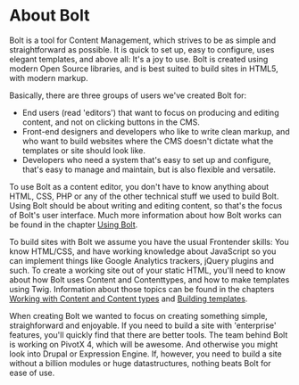 About Bolt 
==========

Bolt is a tool for Content Management, which strives to be as simple and straightforward as possible. It is quick to set up, easy to configure, uses elegant templates, and above all: It's a joy to use. Bolt is created using modern Open Source libraries, and is best suited to build sites in HTML5, with modern markup.

Basically, there are three groups of users we've created Bolt for:

 - End users (read 'editors') that want to focus on producing and editing content, and not on clicking buttons in the CMS. 
 - Front-end designers and developers who like to write clean markup, and who want to build websites where the CMS doesn't dictate what the templates or site should look like.
 - Developers who need a system that's easy to set up and configure, that's easy to manage and maintain, but is also flexible and versatile.

To use Bolt as a content editor, you don't have to know anything about HTML, CSS, PHP or any of the other technical stuff we used to build Bolt. Using Bolt should be about writing and editing content, so that's the focus of Bolt's user interface. Much more information about how Bolt works can be found in the chapter [Using Bolt](/using).

To build sites with Bolt we assume you have the usual Frontender skills: You know HTML/CSS, and have working knowledge about JavaScript so you can implement things like Google Analytics trackers, jQuery plugins and such. To create a working site out of your static HTML, you'll need to know about how Bolt uses Content and Contenttypes, and how to make templates using Twig. Information about those topics can be found in the chapters [Working with Content and Content types](/content) and [Building templates](/templates).

When creating Bolt we wanted to focus on creating something simple, straighforward and enjoyable. If you need to build a site with 'enterprise' features, you'll quickly find that there are better tools. The team behind Bolt is working on PivotX 4, which will be awesome. And otherwise you might look into Drupal or Expression Engine. If, however, you need to build a site without a billion modules or huge datastructures, nothing beats Bolt for ease of use. 